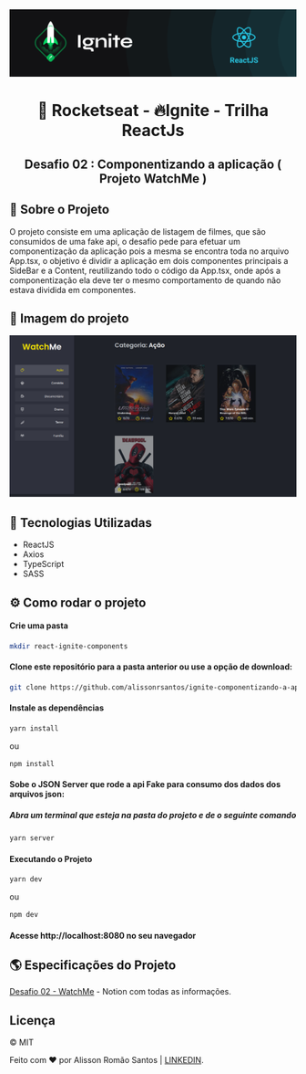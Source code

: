 <img src=".github/ignite.png" />

<h1 align="center">🚀 Rocketseat - 🔥Ignite - Trilha ReactJs</h1>

<h2 align="center">Desafio 02 : Componentizando a aplicação ( Projeto WatchMe )</h2>

## 📖 Sobre o Projeto
O projeto consiste em uma aplicação de listagem de filmes, que são consumidos de uma fake api, o desafio pede para efetuar um componentização da aplicação pois a mesma se encontra toda no arquivo App.tsx, o objetivo é dividir a aplicação em dois componentes principais a SideBar e a Content, reutilizando todo o código da App.tsx, onde após a componentização ela deve ter o mesmo comportamento de quando não estava dividida em componentes.

## 🌠 Imagem do projeto 
<img src=".github/watchme.png" />

## 🧰 Tecnologias Utilizadas
* ReactJS
* Axios
* TypeScript
* SASS

## ⚙ Como rodar o projeto
#### Crie uma pasta 
```bash
mkdir react-ignite-components
```
#### Clone este repositório para a pasta anterior ou use a opção de download:
```bash
git clone https://github.com/alissonrsantos/ignite-componentizando-a-aplicacao.git
```
#### Instale as dependências
```bash
yarn install
```
ou
```bash
npm install
```
#### Sobe o JSON Server que rode a api Fake para consumo dos dados dos arquivos json:
##### Abra um terminal que esteja na pasta do projeto e de o seguinte comando
```bash
yarn server
```
#### Executando o Projeto
```bash
yarn dev
``` 
ou
```bash
npm dev
```

#### Acesse http://localhost:8080 no seu navegador

## 🌎 Especificações do Projeto
[Desafio 02 - WatchMe](https://www.notion.so/Desafio-02-Componentizando-a-aplica-o-b9f0f025c95b437699d0c3115f55b0f1) - Notion com todas as informações.

## Licença
&copy; MIT

Feito com ❤ por Alisson Romão Santos | [LINKEDIN](https://www.linkedin.com/in/alissonrsantos).